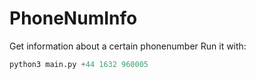 # PhoneNumInfo
Get information about a certain phonenumber
Run it with:
```py
python3 main.py +44 1632 960005
```
